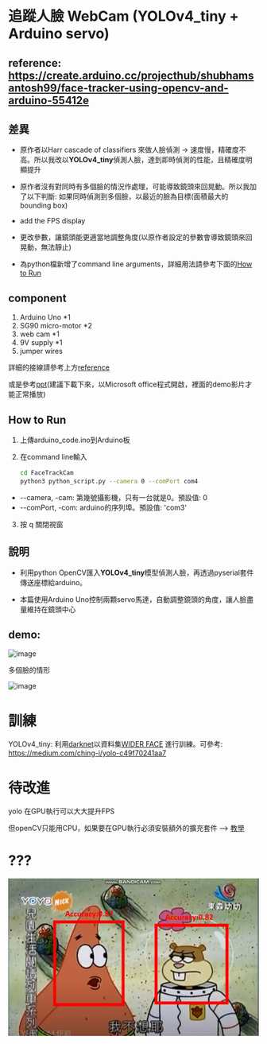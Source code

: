 # 追蹤人臉 WebCam (YOLOv4_tiny + Arduino servo)

## reference: https://create.arduino.cc/projecthub/shubhamsantosh99/face-tracker-using-opencv-and-arduino-55412e

## 差異

* 原作者以Harr cascade of classifiers 來做人臉偵測 -> 速度慢，精確度不高。所以我改以**YOLOv4_tiny**偵測人臉，達到即時偵測的性能，且精確度明顯提升

* 原作者沒有對同時有多個臉的情況作處理，可能導致鏡頭來回晃動。所以我加了以下判斷: 如果同時偵測到多個臉，以最近的臉為目標(面積最大的bounding box)

* add the FPS display

* 更改參數，讓鏡頭能更適當地調整角度(以原作者設定的參數會導致鏡頭來回晃動，無法靜止)

* 為python檔新增了command line arguments，詳細用法請參考下面的[How to Run](https://github.com/SmallDragon11/Face-Tracker-webcam#how-to-run)

## component

1. Arduino Uno *1
2. SG90 micro-motor *2
3. web cam *1
4. 9V supply *1
5. jumper wires

詳細的接線請參考上方[reference](https://create.arduino.cc/projecthub/shubhamsantosh99/face-tracker-using-opencv-and-arduino-55412e)

或是參考[ppt](https://docs.google.com/presentation/d/18rrGfyZpvadeQIwK-fgALN0tdU3fZvE0/edit?usp=sharing&ouid=103289787254514124299&rtpof=true&sd=true)(建議下載下來，以Microsoft office程式開啟，裡面的demo影片才能正常播放)

## How to Run
1. 上傳arduino_code.ino到Arduino板

2. 在command line輸入
    ```bash
    cd FaceTrackCam
    python3 python_script.py --camera 0 --comPort com4
    ```

 * --camera, -cam: 第幾號攝影機，只有一台就是0。預設值: 0
 * --comPort, -com: arduino的序列埠。預設值: 'com3'

3. 按 q 關閉視窗

## 說明

* 利用python OpenCV匯入**YOLOv4_tiny**模型偵測人臉，再透過pyserial套件傳送座標給arduino。

* 本篇使用Arduino Uno控制兩顆servo馬達，自動調整鏡頭的角度，讓人臉盡量維持在鏡頭中心

## demo: 

![image](./demo/demo.gif)

多個臉的情形

![image](./demo/demo_multiFace.gif)

# 訓練

YOLOv4_tiny: 利用[darknet](https://pjreddie.com/darknet/)以資料集[WIDER FACE](http://shuoyang1213.me/WIDERFACE/) 進行訓練。可參考: https://medium.com/ching-i/yolo-c49f70241aa7



# 待改進

yolo 在GPU執行可以大大提升FPS

但openCV只能用CPU，如果要在GPU執行必須安裝額外的擴充套件 --> [教學](https://pyimagesearch.com/2020/02/03/how-to-use-opencvs-dnn-module-with-nvidia-gpus-cuda-and-cudnn/)

# ???
![image](./demo/派大星.png)